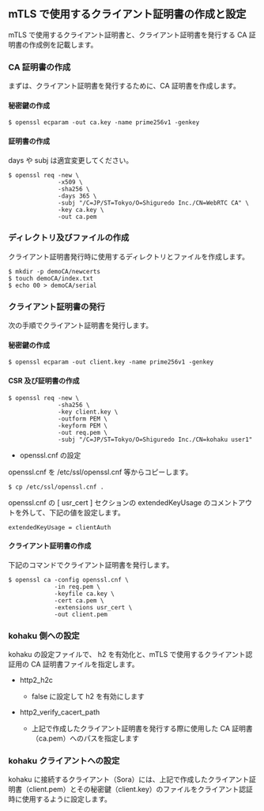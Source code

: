## mTLS で使用するクライアント証明書の作成と設定

mTLS で使用するクライアント証明書と、クライアント証明書を発行する CA 証明書の作成例を記載します。

### CA 証明書の作成

まずは、クライアント証明書を発行するために、CA 証明書を作成します。

#### 秘密鍵の作成

```
$ openssl ecparam -out ca.key -name prime256v1 -genkey
```

#### 証明書の作成

days や subj は適宜変更してください。

```
$ openssl req -new \
              -x509 \
              -sha256 \
              -days 365 \
              -subj "/C=JP/ST=Tokyo/O=Shiguredo Inc./CN=WebRTC CA" \
              -key ca.key \
              -out ca.pem
```


### ディレクトリ及びファイルの作成

クライアント証明書発行時に使用するディレクトリとファイルを作成します。

```
$ mkdir -p demoCA/newcerts
$ touch demoCA/index.txt
$ echo 00 > demoCA/serial
```

### クライアント証明書の発行

次の手順でクライアント証明書を発行します。

#### 秘密鍵の作成

```
$ openssl ecparam -out client.key -name prime256v1 -genkey
```


#### CSR 及び証明書の作成

```
$ openssl req -new \
              -sha256 \
              -key client.key \
              -outform PEM \
              -keyform PEM \
              -out req.pem \
              -subj "/C=JP/ST=Tokyo/O=Shiguredo Inc./CN=kohaku user1"
```

- openssl.cnf の設定

openssl.cnf を /etc/ssl/openssl.cnf 等からコピーします。

```
$ cp /etc/ssl/openssl.cnf .
```

openssl.cnf の [ usr_cert ] セクションの extendedKeyUsage のコメントアウトを外して、下記の値を設定します。

```
extendedKeyUsage = clientAuth
```

#### クライアント証明書の作成

下記のコマンドでクライアント証明書を発行します。

```
$ openssl ca -config openssl.cnf \
             -in req.pem \
             -keyfile ca.key \
             -cert ca.pem \
             -extensions usr_cert \
             -out client.pem
```


### kohaku 側への設定

kohaku の設定ファイルで、 h2 を有効化と、mTLS で使用するクライアント認証用の CA 証明書ファイルを指定します。

- http2_h2c

    - false に設定して h2 を有効にします

- http2_verify_cacert_path

    - 上記で作成したクライアント証明書を発行する際に使用した CA 証明書（ca.pem）へのパスを指定します

### kohaku クライアントへの設定

kohaku に接続するクライアント（Sora）には、上記で作成したクライアント証明書（client.pem）とその秘密鍵（client.key）のファイルをクライアント認証時に使用するように設定します。
